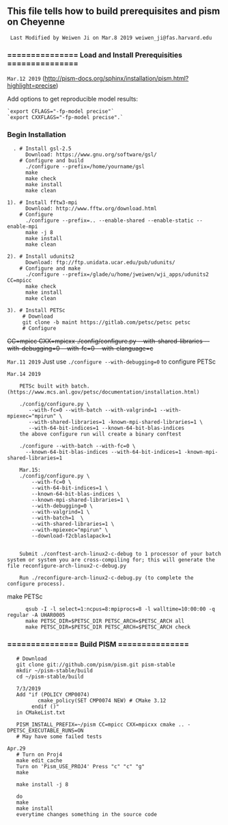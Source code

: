 ## This file tells how to build prerequisites and pism on Cheyenne
``` Last Modified by Weiwen Ji on Mar.8 2019 weiwen_ji@fas.harvard.edu```

###   ===============   Load and Install Prerequisities   ===============

`Mar.12 2019`  (http://pism-docs.org/sphinx/installation/pism.html?highlight=precise)
    
   Add options to get reproducible model results:
   
    `export CFLAGS="-fp-model precise"`
    `export CXXFLAGS="-fp-model precise".` 
    
### Begin Installation    
     
      . # Install gsl-2.5
          Download: https://www.gnu.org/software/gsl/
        # Configure and build
          ./configure --prefix=/home/yourname/gsl
          make 
          make check 
          make install
          make clean
     
    1). # Install fftw3-mpi
          Download: http://www.fftw.org/download.html
        # Configure
          ./configure --prefix=.. --enable-shared --enable-static --enable-mpi 
          make -j 8
          make install
          make clean

    2). # Install udunits2
          Download: ftp://ftp.unidata.ucar.edu/pub/udunits/
        # Configure and make
          ./configure --prefix=/glade/u/home/jweiwen/wji_apps/udunits2 CC=mpicc
          make check
          make install
          make clean
          
    3). # Install PETSc
         # Download
         git clone -b maint https://gitlab.com/petsc/petsc petsc
         # Configure
   ~~CC=mpicc CXX=mpicxx ./config/configure.py --with-shared-libraries --with-debugging=0 --with-fc=0 --with-clanguage=c~~
    

`Mar.11 2019`
        Just use `./configure --with-debugging=0` to configure PETSc
 
`Mar.14 2019`

        PETSc built with batch. (https://www.mcs.anl.gov/petsc/documentation/installation.html)
        
        ./config/configure.py \
           --with-fc=0 --with-batch --with-valgrind=1 --with-mpiexec="mpirun" \
           --with-shared-libraries=1 -known-mpi-shared-libraries=1 \
           --with-64-bit-indices=1 --known-64-bit-blas-indices
        the above configure run will create a binary conftest 
        
        ./configure --with-batch --with-fc=0 \
          --known-64-bit-blas-indices --with-64-bit-indices=1 -known-mpi-shared-libraries=1
          
        Mar.15:
        ./config/configure.py \
            --with-fc=0 \
            --with-64-bit-indices=1 \
            --known-64-bit-blas-indices \
            --known-mpi-shared-libraries=1 \
            --with-debugging=0 \
            --with-valgrind=1 \
            --with-batch=1  \
            --with-shared-libraries=1 \
            --with-mpiexec="mpirun" \
            --download-f2cblaslapack=1
        
        
        Submit ./conftest-arch-linux2-c-debug to 1 processor of your batch system or system you are cross-compiling for; this will generate the file reconfigure-arch-linux2-c-debug.py 
        
        Run ./reconfigure-arch-linux2-c-debug.py (to complete the configure process).

   make PETSc
   
          qsub -I -l select=1:ncpus=8:mpiprocs=8 -l walltime=10:00:00 -q regular -A UHAR0005
          make PETSC_DIR=$PETSC_DIR PETSC_ARCH=$PETSC_ARCH all
          make PETSC_DIR=$PETSC_DIR PETSC_ARCH=$PETSC_ARCH check
         
###   ===============   Build PISM   ===============

```
   # Download  
   git clone git://github.com/pism/pism.git pism-stable
   mkdir ~/pism-stable/build
   cd ~/pism-stable/build
   
   7/3/2019
   Add "if (POLICY CMP0074)
          cmake_policy(SET CMP0074 NEW) # CMake 3.12
        endif ()"
   in CMakeList.txt  
   
   PISM_INSTALL_PREFIX=~/pism CC=mpicc CXX=mpicxx cmake .. -DPETSC_EXECUTABLE_RUNS=ON
   # May have some failed tests

Apr.29 
   # Turn on Proj4
   make edit_cache
   Turn on 'Pism_USE_PROJ4' Press "c" "c" "g"
   make

   make install -j 8
   
   do 
   make
   make install
   everytime changes something in the source code

 ```
 

